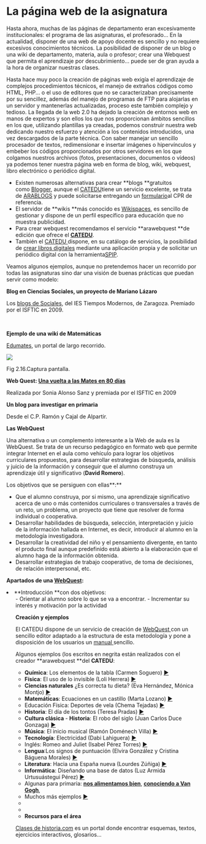 
# La página web de la asignatura

Hasta ahora, muchas de las páginas de departamento eran excesivamente institucionales: el programa de las asignaturas, el profesorado... En la actualidad, disponer de una web de apoyo docente es sencillo y no requiere excesivos conocimientos técnicos. La posibilidad de disponer de un blog o una wiki de departamento, materia, aula o profesor; crear una Webquest que permita el aprendizaje por descubrimiento... puede ser de gran ayuda a la hora de organizar nuestras clases.

Hasta hace muy poco la creación de páginas web exigía el aprendizaje de complejos procedimientos técnicos, el manejo de extraños códigos como HTML, PHP... o el uso de editores que no se caracterizaban precisamente por su sencillez, además del manejo de programas de FTP para alojarlas en un servidor y mantenerlas actualizadas, proceso este también complejo y tedioso. La llegada de la web 2.0 ha dejado la creación de entornos web en manos de expertos y son ellos los que nos proporcionan ámbitos sencillos en los que, utilizando plantillas ya creadas, podemos construir nuestra web dedicando nuestro esfuerzo y atención a los contenidos introducidos, una vez descargados de la parte técnica. Con saber manejar un sencillo procesador de textos, redimensionar e insertar imágenes o hipervínculos y embeber los códigos proporcionados por otros servidores en los que colgamos nuestros archivos (fotos, presentaciones, documentos o vídeos) ya podemos tener nuestra página web en forma de blog, wiki, webquest, libro electrónico o periódico digital.

- Existen numerosas alternativas para crear **blogs **gratuitos como [Blogger](https://www.blogger.com/start?hl=es), aunque el [CATEDU](http://catedu.es/webcatedu/)tiene un servicio excelente, se trata de [ARABLOGS](http://www.catedu.es/arablogs/) y puede solicitarse entregando un [formulario](http://www.catedu.es/arablogs/docs/solicitud.doc)al CPR de referencia.
- El servidor de **wikis **más conocido es [Wikispaces](http://www.wikispaces.com/site/for/teachers), es sencillo de gestionar y dispone de un perfil específico para educación que no muestra publicidad.
- Para crear webquest recomendamos el servicio **arawebquest **de edición que ofrece el **[CATEDU](http://catedu.es/crear_wq/z_usuarios/ingreso_usuarios.php)**.
- También el [CATEDU ](http://www.catedu.es/)dispone, en su catálogo de servicios, la posibilidad de [crear libros digitales](http://catedu.es/webcatedu/index.php?option=com_content&amp;view=article&amp;id=157) mediante una aplicación propia y de solicitar un periódico digital con la herramienta[SPIP](http://www.catedu.es/webcatedu/index.php?option=com_content&amp;view=article&amp;id=64).

Veamos algunos ejemplos, aunque no pretendemos hacer un recorrido por todas las asignaturas sino dar una visión de buenas prácticas que puedan servir como modelo:

**Blog en Ciencias Sociales, un proyecto de Mariano Lázaro**

Los [blogs de Sociales](http://www.iestiemposmodernos.com/losblogsdesociales/), del IES Tiempos Modernos, de Zaragoza. Premiado por el ISFTIC en 2009.

 

**Ejemplo de una wiki de Matemáticas**

[Edumates](http://edumates.wikispaces.com/), un portal de largo recorrido.


![](capturadamates.jpg)

Fig 2.16.Captura pantalla.

**Web Quest: [Una vuelta a las Mates en 80 días](http://salonsowebquest.blogspot.com/)**

Realizada por Sonia Alonso Sanz y premiada por el ISFTIC en 2009

**Un blog para investigar en primaria**

Desde el C.P. Ramón y Cajal de Alpartir.

**Las WebQuest**

Una alternativa o un complemento interesante a la Web de aula es la WebQuest. Se trata de un recurso pedagógico en formato web que permite integrar Internet en el aula como vehículo para lograr los objetivos curriculares propuestos, para desarrollar estrategias de búsqueda, análisis y juicio de la información y conseguir que el alumno construya un aprendizaje útil y significativo (**David Romero**).

Los objetivos que se persiguen con ellas**:**

- Que el alumno construya, por si mismo, una aprendizaje significativo acerca de uno o más contenidos curriculares o transversales a través de un reto, un problema, un proyecto que tiene que resolver de forma individual o cooperativa.
- Desarrollar habilidades de búsqueda, selección, interpretación y juicio de la información hallada en Internet, es decir, introducir al alumno en la metodología investigadora.
- Desarrollar la creatividad del niño y el pensamiento divergente, en tanto el producto final aunque predefinido está abierto a la elaboración que el alumno haga de la información obtenida.
- Desarrollar estrategias de trabajo cooperativo, de toma de decisiones, de relación interpersonal, etc.

**Apartados de una [WebQuest](http://platea.pntic.mec.es/~erodri1/TALLER.htm#reglas):**

<li>**Introducción **con dos objetivos:
<ul>
- Orientar al alumno sobre lo que se va a encontrar.
- Incrementar su interés y motivación por la actividad

**Creación y ejemplos**

El CATEDU dispone de un servicio de creación de [WebQuest ](http://catedu.es/crear_wq/z_usuarios/ingreso_usuarios.php)con un sencillo editor adaptado a la estructura de esta metodología y pone a disposición de los usuarios un [manual ](http://catedu.es/crear_wq/z_usuarios/archivos/manual_creador_WQ_v01.pdf)sencillo.

Algunos ejemplos (los escritos en negrita están realizados con el creador **arawebquest **del **CATEDU**:

- **Química**: Los elementos de la tabla (Carmen Soguero) [►](http://catedu.es/crear_wq/wq/home/288/index.html)
- **Física**: El uso de lo invisible (Loli Herrera) [►](http://iesmonre.educa.aragon.es/wq/fq/index.html)
- **Ciencias naturales** ¿Es correcta tu dieta? (Eva Hernández, Mónica Montjo) [►](http://nogal.mentor.mec.es/~lbag0000/html/dieta_saludable.htm)
- **Matemáticas**: Ecuaciones en un castillo (Marta Lozano) [►](http://catedu.es/crear_wq/wq/home/631/)
- Educación Física: Deportes de vela (Chema Tejadas) [►](http://www.juandevallejo.org/wq4.htm)
- **Historia**: El día de los tontos (Teresa Pradas) [►](http://catedu.es/crear_wq/wq/home/273/index.html)
- **Cultura clásica** - **Historia**: El robo del siglo (Juan Carlos Duce Gonzaga) [►](http://catedu.es/crear_wq/wq/home/482/index.html)
- **Música**: El inicio musical (Ramón Doménech Villa) [►](http://catedu.es/crear_wq/wq/home/628/)
- **Tecnología**: Electricidad (Dabi Lahiguera) [►](http://catedu.es/crear_wq/wq/home/231/index.html)
- Inglés: Romeo and Juliet (Isabel Pérez Torres) [►](http://www.isabelperez.com/webquest/romeo/index.htm)
- **Lengua**:Los signos de puntuación (Elvira González y Cristina Báguena Morales) [►](http://catedu.es/crear_wq/wq/home/420/index.html)
- **Literatura**: Hacia una España nueva (Lourdes Zúñiga) [►](http://catedu.es/crear_wq/wq/home/627/)
- **Informática**: Diseñando una base de datos (Luz Armida Urtusuástegui Pérez) [►](http://www.catedu.es/crear_wq/wq/home/3773/index.html)
- Algunas para primaria: **[nos alimentamos bien](https://sites.google.com/site/wqfuncionnutricion/home)**, **[conociendo a Van Gogh](http://diegoarroyo.wix.com/webquest-conociendo-a-van-gogh)**,
- Muchos más ejemplos [►](http://www.aula21.net/tercera/listado.htm)
- 
- 
- **Recursos para el área**

[Clases de historia.com](http://www.claseshistoria.com/index.html) es un portal donde encontrar esquemas, textos, ejercicios interactivos, glosarios...

 

